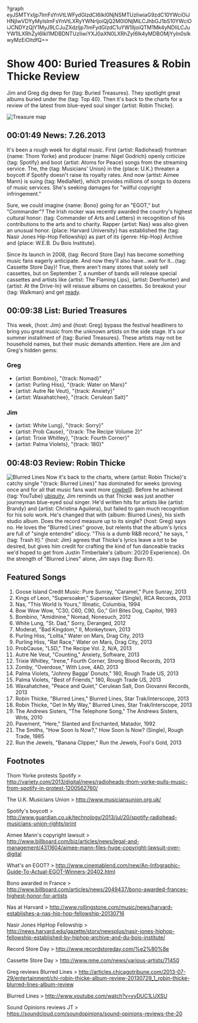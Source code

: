 ?graph eyJSMTYxIjp7ImFsYnVtLWFydGlzdCI6IkI0NjNSMTUzIiwiaG9zdC10YWciOiJHNjIwVDYyMyIsImFsYnVtLXRyYWNrIjoiQjQ2M0I0NjMiLCJhbGJ1bS10YWciOiJCNDYzQjY1MyJ9LCJuZXdzIjp7ImFydGlzdC1uYW1lIjoiQTM1Mk4yNDIiLCJuYW1lLXRhZyI6IkI1MDBDNTUzIiwiYXJ0aXN0LXRhZyI6Ik4yMDBOMjYyIn0sIkwyMzEiOltdfQ==

# Show 400: Buried Treasures & Robin Thicke Review
Jim and Greg dig deep for {tag: Buried Treasures}. They spotlight great albums buried under the {tag: Top 40}. Then it's back to the charts for a review of the latest from blue-eyed soul singer {artist: Robin Thicke}.

![Treasure map](http://static.soundopinions.org/images/buriedtreasures/mapcoins.jpg)


## 00:01:49 News: 7.26.2013
It's been a rough week for digital music. First {artist: Radiohead} frontman {name: Thom Yorke} and producer {name: Nigel Godrich} openly criticize {tag: Spotify} and boot {artist: Atoms for Peace} songs from the streaming service. The, the {tag: Musicians' Union} in the {place: U.K.} threaten a boycott if Spotify doesn't raise its royalty rates. And now {artist: Aimee Mann} is suing {tag: MediaNet}, which provides millions of songs to dozens of music services. She's seeking damages for "willful copyright infringement."

Sure, we could imagine {name: Bono} going for an  "EGOT,"  but "Commander"? The Irish rocker was recently awarded the country's highest cultural honor: {tag: Commander of Arts and Letters} in recognition of his contributions to the arts and to charity. Rapper {artist: Nas} was also given an unusual honor. {place: Harvard University} has established the {tag: Nasir Jones Hip-Hop Fellowship} as part of its {genre: Hip-Hop} Archive and {place: W.E.B. Du Bois Institute}.

Since its launch in 2008, {tag: Record Store Day} has become something music fans eagerly anticipate. And now they'll also have...wait for it...{tag: Cassette Store Day}! True, there aren't many stores that solely sell cassettes, but on September 7, a number of bands will release special cassettes and artists like {artist: The Flaming Lips}, {artist: Deerhunter} and {artist: At the Drive-In} will reissue albums on cassettes. So breakout your {tag: Walkman} and get [ready](http://www.ebay.com/sch/Personal-Cassette-Players-/15053/i.html).

## 00:09:38 List: Buried Treasures
This week, {host: Jim} and {host: Greg} bypass the festival headliners to bring you great music from the unknown artists on the side stage. It's our summer installment of {tag: Buried Treasures}. These artists may not be household names, but their music demands attention. Here are Jim and Greg's hidden gems:

### Greg 
- {artist: Bombino}, "{track: Nomad}"
- {artist: Purling Hiss}, "{track: Water on Mars}"
- {artist: Autre Ne Veut}, "{track: Anxiety}"
- {artist: Waxahatchee}, "{track: Cerulean Salt}"

### Jim
- {artist: White Lung}, "{track: Sorry}"
- {artist: Prob Cause}, "{track: The Recipe Volume 2}"
- {artist: Trixie Whitley}, "{track: Fourth Corner}"
- {artist: Palma Violets}, "{track: 180}"

## 00:48:03 Review: Robin Thicke
![Blurred Lines](http://is3.mzstatic.com/image/thumb/Music6/v4/14/e0/ce/14e0cec2-870b-7eff-b3e4-d85ee9937eeb/source/600x600bb.jpg "290491/667140011")
Now it's back to the charts, where {artist: Robin Thicke}'s catchy single "{track: Blurred Lines}" has dominated for weeks (proving once and for all that music fans want more [cowbell](http://www.youtube.com/watch?v=BjsUf_oIgp0)). Before he achieved {tag: YouTube} [ubiquity](http://www.nydailynews.com/entertainment/music-arts/robin-thicke-blurred-lines-best-parodies-mash-ups-article-1.1408905), Jim reminds us that Thicke was just another journeyman blue-eyed soul singer. He'd written hits for artists like {artist: Brandy} and {artist: Christina Aguilera}, but failed to gain much recognition for his solo work. He's changed that with {album: Blurred Lines}, his sixth studio album. Does the record measure up to its single? {host: Greg} says no. He loves the "Blurred Lines" groove, but relents that the album's lyrics are full of "single entendre" idiocy. "This is a dumb R&B record," he says, "{tag: Trash It}." {host: Jim} agrees that Thicke's lyrics leave a lot to be desired, but gives him credit for crafting the kind of fun danceable tracks we'd hoped to get from Justin Timberlake's {album: 20/20 Experience}. On the strength of "Blurred Lines" alone, Jim says {tag: Burn It}.

## Featured Songs
1. Goose Island Credit Music: Pure Sunray, "Caramel," Pure Sunray, 2013
2. Kings of Leon, "Supersoaker," Supersoaker (Single), RCA Records, 2013
3. Nas, "This World Is Yours," Illmatic, Columbia, 1994
4. Bow Wow Wow, "C30, C60, C90, Go," Girl Bites Dog, Capitol, 1993
5. Bombino, "Amidinine," Nomad, Nonesuch, 2012
6. White Lung, "St. Dad," Sorry, Deranged, 2012
7. Moderat, "Bad Kingdom," II, Monkeytown, 2013
8. Purling Hiss, "Lolita," Water on Mars, Drag City, 2013
9. Purling Hiss, "Rat Race," Water on Mars, Drag City, 2013
10. ProbCause, "LSD," The Recipe Vol. 2, N/A, 2013
11. Autre Ne Veut, "Counting," Anxiety, Software, 2013
12. Trixie Whitley, "Irene," Fourth Corner, Strong Blood Records, 2013
13. Zomby, "Overdose," With Love, 4AD, 2013
14. Palma Violets, "Johnny Bagga' Donuts," 180, Rough Trade US, 2013
15. Palma Violets, "Best of Friends," 180, Rough Trade US, 2013
16. Waxahatchee, "Peace and Quiet," Cerulean Salt, Don Giovanni Records, 2013
17. Robin Thicke, "Blurred Lines," Blurred Lines, Star Trak/Interscope, 2013
18. Robin Thicke, "Get In My Way," Blurred Lines, Star Trak/Interscope, 2013
19. The Andrews Sisters, "The Telephone Song," The Andrews Sisters, Wnts, 2010
20. Pavement, "Here," Slanted and Enchanted, Matador, 1992
21. The Smiths, "How Soon Is Now?," How Soon Is Now? (Single), Rough Trade, 1985
22. Run the Jewels, "Banana Clipper," Run the Jewels, Fool's Gold, 2013

## Footnotes
Thom Yorke protests Spotify > http://variety.com/2013/digital/news/radioheads-thom-yorke-pulls-music-from-spotify-in-protest-1200562760/

The U.K. Musicians Union > http://www.musiciansunion.org.uk/

Spotify's boycott > http://www.guardian.co.uk/technology/2013/jul/20/spotify-radiohead-musicians-union-rights/print

Aimee Mann's copyright lawsuit > http://www.billboard.com/biz/articles/news/legal-and-management/4311604/aimee-mann-files-huge-copyright-lawsuit-over-digital

What's an EGOT? > http://www.cinemablend.com/new/An-Infographic-Guide-To-Actual-EGOT-Winners-20402.html

Bono awarded in France > http://www.billboard.com/articles/news/2049437/bono-awarded-frances-highest-honor-for-artists

Nas at Harvard > http://www.rollingstone.com/music/news/harvard-establishes-a-nas-hip-hop-fellowship-20130716

Nasir Jones HipHop Fellowship > http://news.harvard.edu/gazette/story/newsplus/nasir-jones-hiphop-fellowship-established-by-hiphop-archive-and-du-bois-institute/

Record Store Day > http://www.recordstoreday.com/%e2%80%8e

Cassette Store Day > http://www.nme.com/news/various-artists/71450

Greg reviews Blurred Lines > http://articles.chicagotribune.com/2013-07-29/entertainment/chi-robin-thicke-album-review-20130729_1_robin-thicke-blurred-lines-album-review

Blurred Lines > http://www.youtube.com/watch?v=yyDUC1LUXSU

Sound Opinions reviews JT > https://soundcloud.com/soundopinions/sound-opinions-reviews-the-20

